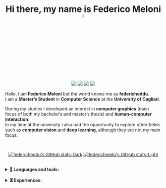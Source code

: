 <h1 align="center" style="font-weight:bold;">
    Hi there, my name is Federico Meloni 
    <a href="https://www.github.com/federicheddu">
        <img src="https://media.giphy.com/media/hvRJCLFzcasrR4ia7z/giphy.gif" width="5%">
    </a>
</h1>

<div align="center">

[![](https://img.shields.io/badge/GitHub-100000?style=for-the-badge&logo=github&logoColor=white)](www.github.com/federicheddu)
[![](https://img.shields.io/badge/Instagram-E4405F?style=for-the-badge&logo=instagram&logoColor=white)](www.instagram.com/federicheddu)
[![](https://img.shields.io/badge/Twitter-1DA1F2?style=for-the-badge&logo=twitter&logoColor=white)](www.twitter.com/federicheddu)
[![](https://img.shields.io/badge/Reddit-FF4500?style=for-the-badge&logo=reddit&logoColor=white)](www.reddit.com/federicheddu)

</div>

Hello, I am **Federico Meloni** but the world knows me as **federicheddu**.  
I am a **Master’s Student** in **Computer Science** at the **University of Cagliari**.

During my studies I developed an interest in **computer graphics** (main focus of both my bachelor’s and master’s thesis) and **human-computer interaction**.  
In my time at the university I also had the opportunity to explore other fields such as **computer vision** and **deep learning**, although they are not my main focus.

<br>

<div align="center">

[![federicheddu's GitHub stats-Dark](https://github-readme-stats.vercel.app/api?username=federicheddu&show_icons=true&theme=dark&hide=issues,prs#gh-dark-mode-only)](https://github.com/federicheddu/github-readme-stats#gh-dark-mode-only)
[![federicheddu's GitHub stats-Light](https://github-readme-stats.vercel.app/api?username=federicheddu&show_icons=true&theme=default&hide=issues,prs#gh-light-mode-only)](https://github.com/federicheddu/github-readme-stats#gh-light-mode-only)

</div>

<br>

<details>
<summary><b>🔧 Languages and tools:</b></summary>
<br>
<b>Most used languages</b>
<div align="left">
<img src="https://img.shields.io/badge/C-00599C?style=for-the-badge&logo=c&logoColor=white">
<img src="https://img.shields.io/badge/C%2B%2B-00599C?style=for-the-badge&logo=c%2B%2B&logoColor=white">
<img src="https://img.shields.io/badge/C%23-239120?style=for-the-badge&logo=c-sharp&logoColor=white">
</div>

<br>

<b>Some of the tools that i use</b>
<div align="left">
<img src="https://img.shields.io/badge/CLion-000000?style=for-the-badge&logo=clion&logoColor=white">
<img src="https://img.shields.io/badge/Rider-000000?style=for-the-badge&logo=Rider&logoColor=white">
<img src="https://img.shields.io/badge/VS_Code-0078D4?style=for-the-badge&logo=visual%20studio%20code&logoColor=white">
<img src="https://img.shields.io/badge/Figma-F24E1E?style=for-the-badge&logo=figma&logoColor=white">
</div>

</details>

<br>

<details>
<summary><b>⏳ Experiences:</b></summary>

- lots of university projects *(many of which you can find on this profile)*
- internship and research grant at the CG3HCI Lab. at the University of Cagliari
- tutor of Programming 1 and Video Game Design courses, where I taught the basics of imperative programming in C and rudiments of Unity Engine at University of Cagliari

</details>

